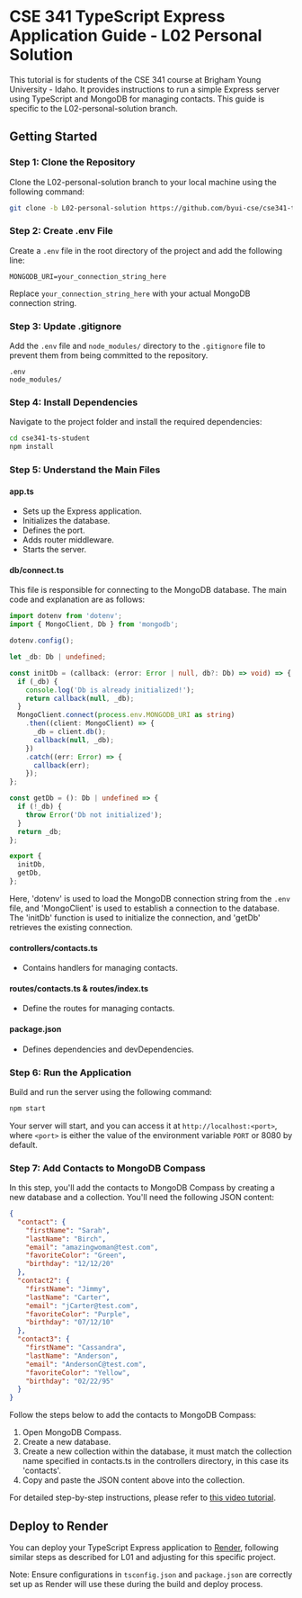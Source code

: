 # CSE 341 TypeScript Express Application Guide - L02 Personal Solution

This tutorial is for students of the CSE 341 course at Brigham Young University - Idaho. It provides instructions to run a simple Express server using TypeScript and MongoDB for managing contacts. This guide is specific to the L02-personal-solution branch.

## Getting Started

### Step 1: Clone the Repository

Clone the L02-personal-solution branch to your local machine using the following command:

```bash
git clone -b L02-personal-solution https://github.com/byui-cse/cse341-ts-student.git
```

### Step 2: Create .env File

Create a `.env` file in the root directory of the project and add the following line:

```env
MONGODB_URI=your_connection_string_here
```

Replace `your_connection_string_here` with your actual MongoDB connection string.

### Step 3: Update .gitignore

Add the `.env` file and `node_modules/` directory to the `.gitignore` file to prevent them from being committed to the repository.

```
.env
node_modules/
```

### Step 4: Install Dependencies

Navigate to the project folder and install the required dependencies:

```bash
cd cse341-ts-student
npm install
```

### Step 5: Understand the Main Files

#### app.ts

- Sets up the Express application.
- Initializes the database.
- Defines the port.
- Adds router middleware.
- Starts the server.

#### db/connect.ts

This file is responsible for connecting to the MongoDB database. The main code and explanation are as follows:

```typescript
import dotenv from 'dotenv';
import { MongoClient, Db } from 'mongodb';

dotenv.config();

let _db: Db | undefined;

const initDb = (callback: (error: Error | null, db?: Db) => void) => {
  if (_db) {
    console.log('Db is already initialized!');
    return callback(null, _db);
  }
  MongoClient.connect(process.env.MONGODB_URI as string)
    .then((client: MongoClient) => {
      _db = client.db();
      callback(null, _db);
    })
    .catch((err: Error) => {
      callback(err);
    });
};

const getDb = (): Db | undefined => {
  if (!_db) {
    throw Error('Db not initialized');
  }
  return _db;
};

export {
  initDb,
  getDb,
};
```

Here, 'dotenv' is used to load the MongoDB connection string from the `.env` file, and 'MongoClient' is used to establish a connection to the database. The 'initDb' function is used to initialize the connection, and 'getDb' retrieves the existing connection.

#### controllers/contacts.ts

- Contains handlers for managing contacts.

#### routes/contacts.ts & routes/index.ts

- Define the routes for managing contacts.

#### package.json

- Defines dependencies and devDependencies.

### Step 6: Run the Application

Build and run the server using the following command:

```bash
npm start
```

Your server will start, and you can access it at `http://localhost:<port>`, where `<port>` is either the value of the environment variable `PORT` or 8080 by default.

### Step 7: Add Contacts to MongoDB Compass

In this step, you'll add the contacts to MongoDB Compass by creating a new database and a collection. You'll need the following JSON content:

```json
{
  "contact": {
    "firstName": "Sarah",
    "lastName": "Birch",
    "email": "amazingwoman@test.com",
    "favoriteColor": "Green",
    "birthday": "12/12/20"
  },
  "contact2": {
    "firstName": "Jimmy",
    "lastName": "Carter",
    "email": "jCarter@test.com",
    "favoriteColor": "Purple",
    "birthday": "07/12/10"
  },
  "contact3": {
    "firstName": "Cassandra",
    "lastName": "Anderson",
    "email": "AndersonC@test.com",
    "favoriteColor": "Yellow",
    "birthday": "02/22/95"
  }
}
```

Follow the steps below to add the contacts to MongoDB Compass:

1. Open MongoDB Compass.
2. Create a new database.
3. Create a new collection within the database, it must match the collection name specified in contacts.ts in the controllers directory, in this case its 'contacts'.
4. Copy and paste the JSON content above into the collection.

For detailed step-by-step instructions, please refer to [this video tutorial](https://youtu.be/N6DC0uQ6c-k?si=bWtSJ1pkI-AMvBY4&t=157).


## Deploy to Render

You can deploy your TypeScript Express application to [Render](https://dashboard.render.com/), following similar steps as described for L01 and adjusting for this specific project.

Note: Ensure configurations in `tsconfig.json` and `package.json` are correctly set up as Render will use these during the build and deploy process.
